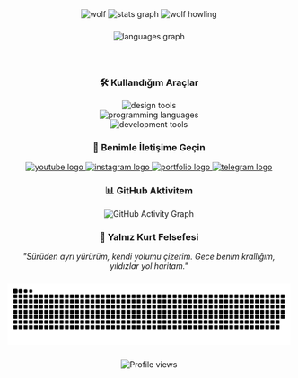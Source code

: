 

<div align="center">
  <img height="180" src="https://i.pinimg.com/originals/8b/02/40/8b02409f975c98c5e8f3f9b30a0c531d.gif" alt="wolf" />
  <img src="https://github-readme-stats.vercel.app/api?username=aytlogo&hide_title=false&hide_rank=false&show_icons=true&include_all_commits=true&count_private=true&disable_animations=false&theme=radical&locale=en&hide_border=true" height="180" alt="stats graph" />
  <img height="180" src="https://media1.tenor.com/m/XUb9rQIwv-sAAAAC/wolf-howling.gif" alt="wolf howling" />
</div>

###

<div align="center">
  <img src="https://github-readme-stats.vercel.app/api/top-langs?username=aytlogo&locale=en&hide_title=false&layout=compact&card_width=400&langs_count=8&theme=radical&hide_border=true" height="180" alt="languages graph" />
</div>

###

<br clear="both">

<div align="center">
  <h3>🛠️ Kullandığım Araçlar</h3>
  <img src="https://skillicons.dev/icons?i=ps,ai,pr,ae,figma,xd" height="40" alt="design tools" />
  <br>
  <img src="https://skillicons.dev/icons?i=py,js,html,css,php,bash" height="40" alt="programming languages" />
  <br>
  <img src="https://skillicons.dev/icons?i=github,git,vscode,linux" height="40" alt="development tools" />
</div>

###

<div align="center">
  <h3>🌙 Benimle İletişime Geçin</h3>
  <a href="https://www.youtube.com/@aytlogo_luxer" target="_blank">
    <img src="https://img.shields.io/badge/YouTube-FF0000?style=for-the-badge&logo=youtube&logoColor=white" height="40" alt="youtube logo" />
  </a>
  <a href="https://www.instagram.com/0aytlogo0_luxerhacker" target="_blank">
    <img src="https://img.shields.io/badge/Instagram-E4405F?style=for-the-badge&logo=instagram&logoColor=white" height="40" alt="instagram logo" />
  </a>
  <a href="#" target="_blank">
    <img src="https://img.shields.io/badge/Portfolio-7E22CE?style=for-the-badge&logo=wolfram&logoColor=white" height="40" alt="portfolio logo" />
  </a>
  <a href="#" target="_blank">
    <img src="https://img.shields.io/badge/Telegram-26A5E4?style=for-the-badge&logo=telegram&logoColor=white" height="40" alt="telegram logo" />
  </a>
</div>

###

<div align="center">
  <h3>📊 GitHub Aktivitem</h3>
  <img src="https://github-readme-activity-graph.vercel.app/graph?username=aytlogo&custom_title=Yalnız%20Kurt'un%20GitHub%20Aktivitesi&bg_color=1a1b27&color=7e22ce&line=7e22ce&point=ffffff&area_color=7e22ce&area=true&hide_border=true&theme=radical" alt="GitHub Activity Graph" />
</div>

###

<div align="center">
  <h3>🐺 Yalnız Kurt Felsefesi</h3>
  <p><em>"Sürüden ayrı yürürüm, kendi yolumu çizerim. Gece benim krallığım, yıldızlar yol haritam."</em></p>
</div>

###

<div align="center">
  <img src="https://raw.githubusercontent.com/platane/platane/output/github-contribution-grid-snake-dark.svg" alt="Snake animation" />
</div>

###

<div align="center">
  <img src="https://komarev.com/ghpvc/?username=aytlogo&label=Ziyaretçi%20Sayısı&color=7e22ce&style=flat-square" alt="Profile views" />
</div>
